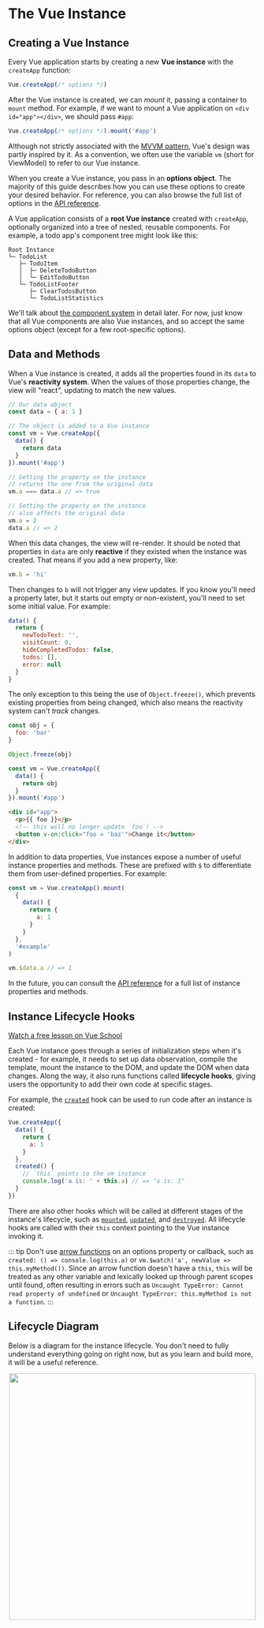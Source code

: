 # The Vue Instance

## Creating a Vue Instance

Every Vue application starts by creating a new **Vue instance** with the `createApp` function:

```js
Vue.createApp(/* options */)
```

After the Vue instance is created, we can _mount_ it, passing a container to `mount` method. For example, if we want to mount a Vue application on `<div id="app"></div>`, we should pass `#app`:

```js
Vue.createApp(/* options */).mount('#app')
```

Although not strictly associated with the [MVVM pattern](https://en.wikipedia.org/wiki/Model_View_ViewModel), Vue's design was partly inspired by it. As a convention, we often use the variable `vm` (short for ViewModel) to refer to our Vue instance.

When you create a Vue instance, you pass in an **options object**. The majority of this guide describes how you can use these options to create your desired behavior. For reference, you can also browse the full list of options in the [API reference](TODO:../api/#Options-Data).

A Vue application consists of a **root Vue instance** created with `createApp`, optionally organized into a tree of nested, reusable components. For example, a todo app's component tree might look like this:

```
Root Instance
└─ TodoList
   ├─ TodoItem
   │  ├─ DeleteTodoButton
   │  └─ EditTodoButton
   └─ TodoListFooter
      ├─ ClearTodosButton
      └─ TodoListStatistics
```

We'll talk about [the component system](TODO:components.html) in detail later. For now, just know that all Vue components are also Vue instances, and so accept the same options object (except for a few root-specific options).

## Data and Methods

When a Vue instance is created, it adds all the properties found in its `data` to Vue's **reactivity system**. When the values of those properties change, the view will "react", updating to match the new values.

```js
// Our data object
const data = { a: 1 }

// The object is added to a Vue instance
const vm = Vue.createApp({
  data() {
    return data
  }
}).mount('#app')

// Getting the property on the instance
// returns the one from the original data
vm.a === data.a // => true

// Setting the property on the instance
// also affects the original data
vm.a = 2
data.a // => 2
```

When this data changes, the view will re-render. It should be noted that properties in `data` are only **reactive** if they existed when the instance was created. That means if you add a new property, like:

```js
vm.b = 'hi'
```

Then changes to `b` will not trigger any view updates. If you know you'll need a property later, but it starts out empty or non-existent, you'll need to set some initial value. For example:

```js
data() {
  return {
    newTodoText: '',
    visitCount: 0,
    hideCompletedTodos: false,
    todos: [],
    error: null
  }
}
```

The only exception to this being the use of `Object.freeze()`, which prevents existing properties from being changed, which also means the reactivity system can't _track_ changes.

```js
const obj = {
  foo: 'bar'
}

Object.freeze(obj)

const vm = Vue.createApp({
  data() {
    return obj
  }
}).mount('#app')
```

```html
<div id="app">
  <p>{{ foo }}</p>
  <!-- this will no longer update `foo`! -->
  <button v-on:click="foo = 'baz'">Change it</button>
</div>
```

In addition to data properties, Vue instances expose a number of useful instance properties and methods. These are prefixed with `$` to differentiate them from user-defined properties. For example:

```js
const vm = Vue.createApp().mount(
  {
    data() {
      return {
        a: 1
      }
    }
  },
  '#example'
)

vm.$data.a // => 1
```

In the future, you can consult the [API reference](TODO:../api/#Instance-Properties) for a full list of instance properties and methods.

## Instance Lifecycle Hooks

<div class="vueschool"><a href="https://vueschool.io/lessons/understanding-the-vuejs-lifecycle-hooks?friend=vuejs" target="_blank" rel="sponsored noopener" title="Free Vue.js Lifecycle Hooks Lesson">Watch a free lesson on Vue School</a></div>

Each Vue instance goes through a series of initialization steps when it's created - for example, it needs to set up data observation, compile the template, mount the instance to the DOM, and update the DOM when data changes. Along the way, it also runs functions called **lifecycle hooks**, giving users the opportunity to add their own code at specific stages.

For example, the [`created`](TODO:../api/#created) hook can be used to run code after an instance is created:

```js
Vue.createApp({
  data() {
    return {
      a: 1
    }
  },
  created() {
    // `this` points to the vm instance
    console.log('a is: ' + this.a) // => "a is: 1"
  }
})
```

There are also other hooks which will be called at different stages of the instance's lifecycle, such as [`mounted`](TODO:../api/#mounted), [`updated`](TODO:../api/#updated), and [`destroyed`](TODO:../api/#destroyed). All lifecycle hooks are called with their `this` context pointing to the Vue instance invoking it.

::: tip
Don't use [arrow functions](https://developer.mozilla.org/en/docs/Web/JavaScript/Reference/Functions/Arrow_functions) on an options property or callback, such as `created: () => console.log(this.a)` or `vm.$watch('a', newValue => this.myMethod())`. Since an arrow function doesn't have a `this`, `this` will be treated as any other variable and lexically looked up through parent scopes until found, often resulting in errors such as `Uncaught TypeError: Cannot read property of undefined` or `Uncaught TypeError: this.myMethod is not a function`.
:::

## Lifecycle Diagram

Below is a diagram for the instance lifecycle. You don't need to fully understand everything going on right now, but as you learn and build more, it will be a useful reference.

<img src="/images/lifecycle.png" width="500" style="margin: 0px auto;display: block;" />
